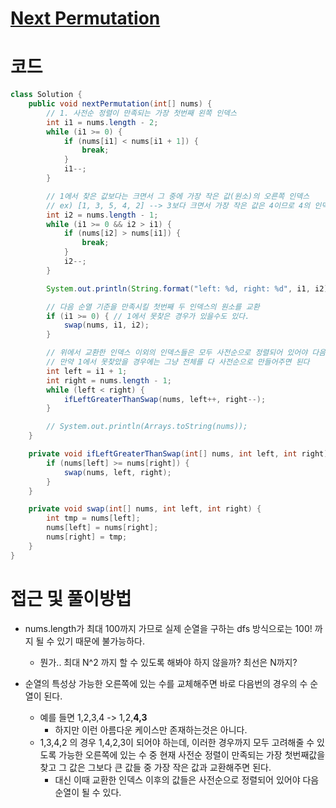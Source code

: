 # [Next Permutation](https://leetcode.com/problems/next-permutation/)


# 코드 
```java
class Solution {
    public void nextPermutation(int[] nums) {
        // 1. 사전순 정렬이 만족되는 가장 첫번째 왼쪽 인덱스
        int i1 = nums.length - 2;
        while (i1 >= 0) {
            if (nums[i1] < nums[i1 + 1]) {
                break;
            }
            i1--;
        }

        // 1에서 찾은 값보다는 크면서 그 중에 가장 작은 값(원소)의 오른쪽 인덱스
        // ex) [1, 3, 5, 4, 2] --> 3보다 크면서 가장 작은 값은 4이므로 4의 인덱스를 찾아야함
        int i2 = nums.length - 1;
        while (i1 >= 0 && i2 > i1) {
            if (nums[i2] > nums[i1]) {
                break;
            }
            i2--;
        }

        System.out.println(String.format("left: %d, right: %d", i1, i2));

        // 다음 순열 기준을 만족시킬 첫번째 두 인덱스의 원소를 교환
        if (i1 >= 0) { // 1에서 못찾은 경우가 있을수도 있다.
            swap(nums, i1, i2);
        }

        // 위에서 교환한 인덱스 이외의 인덱스들은 모두 사전순으로 정렬되어 있어야 다음 순열을 만족하므로, 나머지들을 사전순으로 정렬
        // 만약 1에서 못찾았을 경우에는 그냥 전체를 다 사전순으로 만들어주면 된다
        int left = i1 + 1;
        int right = nums.length - 1;
        while (left < right) {
            ifLeftGreaterThanSwap(nums, left++, right--);
        }

        // System.out.println(Arrays.toString(nums));
    }

    private void ifLeftGreaterThanSwap(int[] nums, int left, int right) {
        if (nums[left] >= nums[right]) {
            swap(nums, left, right);
        }
    }

    private void swap(int[] nums, int left, int right) {
        int tmp = nums[left];
        nums[left] = nums[right];
        nums[right] = tmp;
    }
}
```

# 접근 및 풀이방법
- nums.length가 최대 100까지 가므로 실제 순열을 구하는 dfs 방식으로는 100! 까지 될 수 있기 때문에 불가능하다.
    - 뭔가.. 최대 N^2 까지 할 수 있도록 해봐야 하지 않을까? 최선은 N까지?

- 순열의 특성상 가능한 오른쪽에 있는 수를 교체해주면 바로 다음번의 경우의 수 순열이 된다.
  - 예를 들면 1,2,3,4 -> 1,2,**4,3**
    - 하지만 이런 아름다운 케이스만 존재하는것은 아니다.
  - 1,3,4,2 의 경우 1,4,2,3이 되어야 하는데, 이러한 경우까지 모두 고려해줄 수 있도록 가능한 오른쪽에 있는 수 중 현재 사전순 정렬이
  만족되는 가장 첫번째값을 찾고 그 값은 그보다 큰 값들 중 가장 작은 값과 교환해주면 된다. 
    - 대신 이때 교환한 인덱스 이후의 값들은 사전순으로 정렬되어 있어야 다음 순열이 될 수 있다.
